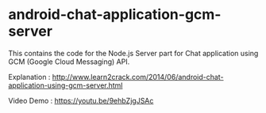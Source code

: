 # android-chat-application-gcm-server
This contains the code for the Node.js Server part for Chat application using GCM (Google Cloud Messaging) API.

Explanation : http://www.learn2crack.com/2014/06/android-chat-application-using-gcm-server.html

Video Demo : https://youtu.be/9ehbZjgJSAc
